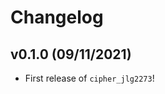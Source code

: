 # Changelog

<!--next-version-placeholder-->

## v0.1.0 (09/11/2021)

- First release of `cipher_jlg2273`!